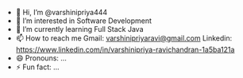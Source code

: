 - 👋 Hi, I’m @varshinipriya444
- 👀 I’m interested in Software Development
- 🌱 I’m currently learning Full Stack Java
- 📫 How to reach me Gmail: varshinipriyaravi@gmail.com Linkedin: https://www.linkedin.com/in/varshinipriya-ravichandran-1a5ba121a
- 😄 Pronouns: ...
- ⚡ Fun fact: ...

<!---
varshinipriya444/varshinipriya444 is a ✨ special ✨ repository because its `README.md` (this file) appears on your GitHub profile.
You can click the Preview link to take a look at your changes.
--->

